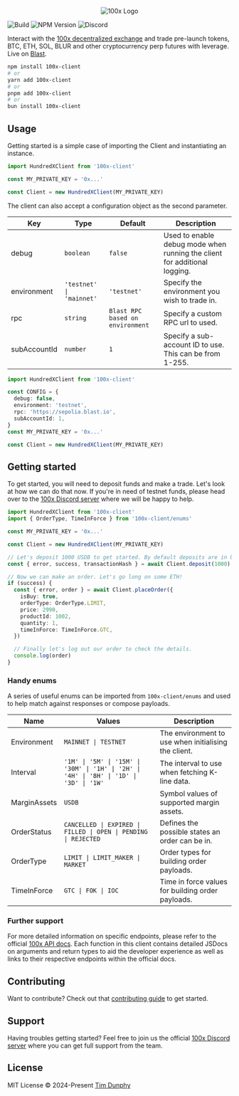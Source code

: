 <p align="center">
  <img alt="100x Logo" src="https://app.100x.finance/brand/100x-bg-blue.webp" />
</p>

![Build](https://img.shields.io/github/actions/workflow/status/MeanBoyCousin/100xClient/release.yml?style=flat-square&label=Build&color=%234177f6&link=https://github.com/MeanBoyCousin/100xClient/actions/workflows/release.yml)
![NPM Version](https://img.shields.io/npm/v/100x-client?style=flat-square&label=NPM&color=%234177f6&link=https://www.npmjs.com/package/100x-client)
![Discord](https://img.shields.io/discord/1203621012659249192?style=flat-square&logo=discord&logoColor=%23fff&label=Discord&color=%234177f6&link=https://discord.gg/100xdex)

Interact with the [100x decentralized exchange](https://100x.finance/) and trade pre-launch tokens, BTC, ETH, SOL, BLUR and other cryptocurrency perp futures with leverage. Live on [Blast](https://blast.io/en).

```bash
npm install 100x-client
# or
yarn add 100x-client
# or
pnpm add 100x-client
# or
bun install 100x-client
```

## Usage

Getting started is a simple case of importing the Client and instantiating an instance.

```ts
import HundredXClient from '100x-client'

const MY_PRIVATE_KEY = '0x...'

const Client = new HundredXClient(MY_PRIVATE_KEY)
```

The client can also accept a configuration object as the second parameter.

| Key          | Type                     | Default                        | Description                                                               |
|--------------|--------------------------|--------------------------------|---------------------------------------------------------------------------|
| debug        | `boolean`                | `false`                          | Used to enable debug mode when running the client for additional logging. |
| environment  | `'testnet' \| 'mainnet'` | `'testnet'`                      | Specify the environment you wish to trade in.                             |
| rpc          | `string`                 | `Blast RPC based on environment` | Specify a custom RPC url to used.                                         |
| subAccountId | `number`                 | `1`                              | Specify a sub-account ID to use. This can be from 1-255.                  |

```ts
import HundredXClient from '100x-client'

const CONFIG = {
  debug: false,
  environment: 'testnet',
  rpc: 'https://sepolia.blast.io',
  subAccountId: 1,
}
const MY_PRIVATE_KEY = '0x...'

const Client = new HundredXClient(MY_PRIVATE_KEY)
```

## Getting started

To get started, you will need to deposit funds and make a trade. Let's look at how we can do that now. If you're in need of testnet funds, please head over to the [100x Discord server](https://discord.gg/100xdex) where we will be happy to help.

```ts
import HundredXClient from '100x-client'
import { OrderType, TimeInForce } from '100x-client/enums'

const MY_PRIVATE_KEY = '0x...'

const Client = new HundredXClient(MY_PRIVATE_KEY)

// Let's deposit 1000 USDB to get started. By default deposits are in USDB.
const { error, success, transactionHash } = await Client.deposit(1000)

// Now we can make an order. Let's go long on some ETH!
if (success) {
  const { error, order } = await Client.placeOrder({
    isBuy: true,
    orderType: OrderType.LIMIT,
    price: 2990,
    productId: 1002,
    quantity: 1,
    timeInForce: TimeInForce.GTC,
  })

  // Finally let's log out our order to check the details.
  console.log(order)
}
```

### Handy enums

A series of useful enums can be imported from `100x-client/enums` and used to help match against responses or compose payloads.

| Name         | Values                                                                                   | Description                                          |
|--------------|------------------------------------------------------------------------------------------|------------------------------------------------------|
| Environment  | `MAINNET \| TESTNET`                                                                     | The environment to use when initialising the client. |
| Interval     | `'1M' \| '5M' \| '15M' \| '30M' \| '1H' \| '2H' \| '4H' \| '8H' \| '1D' \| '3D' \| '1W'` | The interval to use when fetching K-line data.       |
| MarginAssets | `USDB`                                                                                   | Symbol values of supported margin assets.            |
| OrderStatus  | `CANCELLED \| EXPIRED \| FILLED \| OPEN \| PENDING \| REJECTED`                          | Defines the possible states an order can be in.      |
| OrderType    | `LIMIT \| LIMIT_MAKER \| MARKET`                                                         | Order types for building order payloads.             |
| TimeInForce  | `GTC \| FOK \| IOC`                                                                      | Time in force values for building order payloads.    |

### Further support

For more detailed information on specific endpoints, please refer to the official [100x API docs](https://100x.readme.io/reference/100x-api-introduction). Each function in this client contains detailed JSDocs on arguments and return types to aid the developer experience as well as links to their respective endpoints within the official docs.

## Contributing

Want to contribute? Check out that [contributing guide](https://github.com/MeanBoyCousin/100xClient/blob/master/CONTRIBUTING.md) to get started.

## Support

Having troubles getting started? Feel free to join us the official [100x Discord server](https://discord.gg/100xdex) where you can get full support from the team.

## License

MIT License © 2024-Present [Tim Dunphy](https://github.com/MeanBoyCousin)
